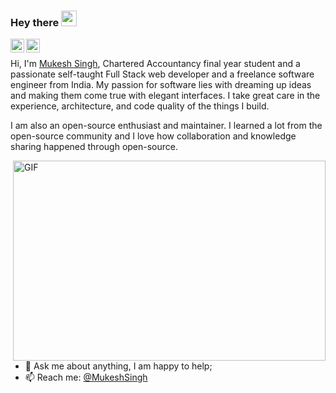 ### Hey there <img src="https://media.giphy.com/media/hvRJCLFzcasrR4ia7z/giphy.gif" width="25px">
<a href="https://twitter.com/CA_MKSingh">
  <img align="left" alt="Mukesh Singh | Twitter" width="22px" src="https://raw.githubusercontent.com/peterthehan/peterthehan/master/assets/twitter.svg" />
</a>
<a href="https://www.linkedin.com/in/CA-MKSingh/">
  <img align="left" alt="Mukesh's LinkedIN" width="22px" src="https://raw.githubusercontent.com/peterthehan/peterthehan/master/assets/linkedin.svg" />
</a>
<br />
<p></p>

Hi, I'm [Mukesh Singh](https://www.MukeshSingh.in/), Chartered Accountancy final year student and a passionate self-taught Full Stack web developer and a freelance software engineer from India. My passion for software lies with dreaming up ideas and making them come true with elegant interfaces. I take great care in the experience, architecture, and code quality of the things I build.

I am also an open-source enthusiast and maintainer. I learned a lot from the open-source community and I love how collaboration and knowledge sharing happened through open-source.


  <img align="right" alt="GIF" src="https://github.com/MKSingh4u/MKSingh4u/blob/main/code.gif?raw=true" width="500" height="320" />
  
- 💬 Ask me about anything, I am happy to help;
- 📫 Reach me: [@MukeshSingh](https://twitter.com/CA_MKSingh)

